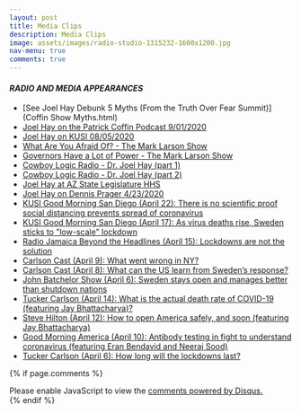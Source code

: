 ```yaml
---
layout: post
title: Media Clips
description: Media Clips
image: assets/images/radio-studio-1315232-1600x1200.jpg
nav-menu: true
comments: true
---
```


#### *RADIO AND MEDIA APPEARANCES*
* [See Joel Hay Debunk 5 Myths (From the Truth Over Fear Summit)](Coffin Show Myths.html)
* [Joel Hay on the Patrick Coffin Podcast 9/01/2020](https://www.patrickcoffin.media/lockdown-and-covid19-masks-useless/)
* [Joel Hay on KUSI 08/05/2020](https://www.youtube.com/watch?v=VpZ3JxbKAVE&feature=youtu.be)
* [What Are You Afraid Of? - The Mark Larson Show](https://www.iheart.com/podcast/1248-the-mark-larson-show-60332929/episode/what-are-you-afraid-of-68728947/)
* [Governors Have a Lot of Power - The Mark Larson Show](https://www.iheart.com/podcast/1248-the-mark-larson-show-60332929/episode/governors-have-a-lot-of-power-62897715/)
* [Cowboy Logic Radio - Dr. Joel Hay (part 1)](https://wdfp.podbean.com/e/cowboy-logic-radio-dr-joel-hay-part-1-051920/)
* [Cowboy Logic Radio - Dr. Joel Hay (part 2)](https://wdfp.podbean.com/e/cowboy-logic-radio-dr-joel-hay-part-2-051920/)
* [Joel Hay at AZ State Legislature HHS](http://azleg.granicus.com/MediaPlayer.php?clip_id=24390&autostart=0)
* [Joel Hay on Dennis Prager 4/23/2020](https://drive.google.com/file/d/1ucsDjEQWvGhuWPXqMQOjcuU2XrYD4Hom/view)
* [KUSI Good Morning San Diego (April 22): There is no scientific proof social distancing prevents spread of coronavirus](https://www.kusi.com/usc-professor-joel-hay-says-there-is-no-scientific-proof-social-distancing-prevents-spread-of-coronavirus/)
* [KUSI Good Morning San Diego (April 17): As virus deaths rise, Sweden sticks to "low-scale" lockdown](https://www.kusi.com/as-virus-deaths-rise-sweden-sticks-to-low-scale-lockdown/)
* [Radio Jamaica Beyond the Headlines (April 15): Lockdowns are not the solution](https://drive.google.com/file/d/1YzNsxjk3JX7yA7qWsj7J2XUtEM-eb5oY/view)
* [Carlson Cast (April 9): What went wrong in NY?](http://kvi.com/podcast/commute-with-carlson/carlsoncast-april9-7am-hour-2020)
* [Carlson Cast (April 8): What can the US learn from Sweden’s response?](http://kvi.com/podcast/commute-with-carlson/carlsoncast-april8-7am-hour-2020)
* [John Batchelor Show (April 6): Sweden stays open and manages better than shutdown nations](https://audioboom.com/posts/7549785-sweden-stays-open-and-manages-better-than-shutdown-nations-in-the-time-of-the-virus-joel-hay-us)
* [Tucker Carlson (April 14): What is the actual death rate of COVID-19 (featuring Jay Bhattacharya)?](https://video.foxnews.com/v/6149446823001?playlist_id=5198073478001#sp=show-clips)
* [Steve Hilton (April 12): How to open America safely, and soon (featuring Jay Bhattacharya)](https://www.foxnews.com/opinion/steve-hilton-how-to-reopen-america-safely-but-soon)
* [Good Morning America (April 10): Antibody testing in fight to understand coronavirus (featuring Eran Bendavid and Neeraj Sood)](https://www.youtube.com/watch?v=S31X2crcQqM)
* [Tucker Carlson (April 6): How long will the lockdowns last?](https://video.foxnews.com/v/6147552022001/?playlist_id=5198073478001)

{% if page.comments %}
<div class="inner disqus">
    <div id="disqus_thread"></div>
    <script>
        var disqus_config = function () {
        this.page.url = '{{ page.url | absolute_url }}';  
        this.page.identifier = '{{ page.url }}'; 
        };
        (function() { // DON'T EDIT BELOW THIS LINE
        var d = document, s = d.createElement('script');
        s.src = 'https://joelhay-com.disqus.com/embed.js';
        s.setAttribute('data-timestamp', +new Date());
        (d.head || d.body).appendChild(s);
        })();
    </script>
    <noscript>Please enable JavaScript to view the <a href="https://disqus.com/?ref_noscript">comments powered by Disqus.</a></noscript>
</div>                         
{% endif %} 

